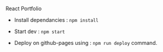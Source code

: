 React Portfolio

- Install dependancies : `npm install`

- Start dev : `npm start`

- Deploy on github-pages using : `npm run deploy` command.
